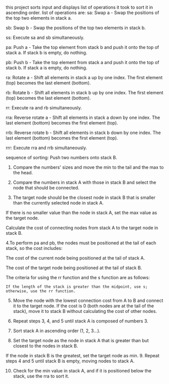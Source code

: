 this project sorts input and displays list of operations it took to sort it in ascending order.
list of operations are:
sa: Swap a - Swap the positions of the top two elements in stack a.

sb: Swap b - Swap the positions of the top two elements in stack b.

ss: Execute sa and sb simultaneously.

pa: Push a - Take the top element from stack b and push it onto the top of stack a. If stack b is empty, do nothing.

pb: Push b - Take the top element from stack a and push it onto the top of stack b. If stack a is empty, do nothing.

ra: Rotate a - Shift all elements in stack a up by one index. The first element (top) becomes the last element (bottom).

rb: Rotate b - Shift all elements in stack b up by one index. The first element (top) becomes the last element (bottom).

rr: Execute ra and rb simultaneously.

rra: Reverse rotate a - Shift all elements in stack a down by one index. The last element (bottom) becomes the first element (top).

rrb: Reverse rotate b - Shift all elements in stack b down by one index. The last element (bottom) becomes the first element (top).

rrr: Execute rra and rrb simultaneously.

sequence of sorting:
Push two numbers onto stack B.

1. Compare the numbers' sizes and move the min to the tail and the max to the head.

2. Compare the numbers in stack A with those in stack B and select the node that should be connected.

3. The target node should be the closest node in stack B that is smaller than the currently selected node in stack A.

  If there is no smaller value than the node in stack A, set the max value as the target node.

  Calculate the cost of connecting nodes from stack A to the target node in stack B.

4.To perform pa and pb, the nodes must be positioned at the tail of each stack, so the cost includes:

  The cost of the current node being positioned at the tail of stack A.

  The cost of the target node being positioned at the tail of stack B.

  The criteria for using the rr function and the s function are as follows:

    If the length of the stack is greater than the midpoint, use s; otherwise, use the rr function.
5. Move the node with the lowest connection cost from A to B and connect it to the target node.
  If the cost is 0 (both nodes are at the tail of the stack), move it to stack B without calculating the cost of other nodes.

6. Repeat steps 3, 4, and 5 until stack A is composed of numbers 3.

7. Sort stack A in ascending order (1, 2, 3...).

8. Set the target node as the node in stack A that is greater than but closest to the nodes in stack B.

  If the node in stack B is the greatest, set the target node as min.
9. Repeat steps 4 and 5 until stack B is empty, moving nodes to stack A.

10. Check for the min value in stack A, and if it is positioned below the stack, use the rra to sort it.
